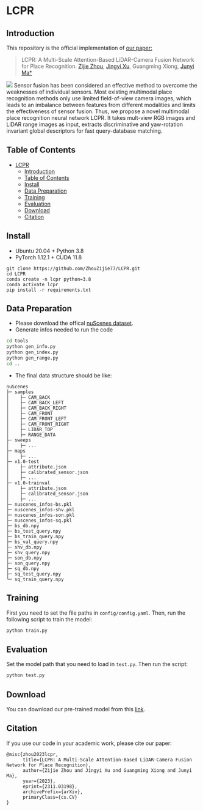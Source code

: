 # LCPR
## Introduction
This repository is the official implementation of [our paper:](https://arxiv.org/pdf/2311.03198.pdf)
>LCPR: A Multi-Scale Attention-Based LiDAR-Camera Fusion Network for Place Recognition.
>[Zijie Zhou](https://github.com/ZhouZijie77), [Jingyi Xu](https://github.com/BIT-XJY/), Guangming Xiong, [Junyi Ma*](https://github.com/BIT-MJY)

<img src="pics/intro.svg"/>
Sensor fusion has been considered an effective method to overcome the weaknesses of individual sensors. Most existing multimodal place recognition methods only use limited field-of-view camera images, which leads to an imbalance between features from different modalities and limits the effectiveness of sensor fusion. Thus, we propose a novel multimodal place recognition neural network LCPR. It takes mult-view RGB images and LiDAR range images as input, extracts discriminative and yaw-rotation invariant global descriptors for fast query-database matching. 

## Table of Contents
- [LCPR](#lcpr)
  - [Introduction](#introduction)
  - [Table of Contents](#table-of-contents)
  - [Install](#install)
  - [Data Preparation](#data-preparation)
  - [Training](#training)
  - [Evaluation](#evaluation)
  - [Download](#download)
  - [Citation](#citation)


## Install
- Ubuntu 20.04 + Python 3.8
- PyTorch 1.12.1 + CUDA 11.8
```
git clone https://github.com/ZhouZijie77/LCPR.git
cd LCPR
conda create -n lcpr python=3.8
conda activate lcpr
pip install -r requirements.txt
```
## Data Preparation
- Please download the offical [nuScenes dataset](https://www.nuscenes.org/nuscenes).
- Generate infos needed to run the code
```bash
cd tools
python gen_info.py
python gen_index.py
python gen_range.py
cd ..
```
- The final data structure should be like:
```
nuScenes
├─ samples
│    ├─ CAM_BACK
│    ├─ CAM_BACK_LEFT
│    ├─ CAM_BACK_RIGHT
│    ├─ CAM_FRONT
│    ├─ CAM_FRONT_LEFT
│    ├─ CAM_FRONT_RIGHT
│    ├─ LIDAR_TOP
│    ├─ RANGE_DATA
├─ sweeps
│    ├─ ...
├─ maps
│    ├─ ...
├─ v1.0-test
│    ├─ attribute.json
│    ├─ calibrated_sensor.json
│    ├─ ...
├─ v1.0-trainval
│    ├─ attribute.json
│    ├─ calibrated_sensor.json
│    ├─ ...
├─ nuscenes_infos-bs.pkl
├─ nuscenes_infos-shv.pkl
├─ nuscenes_infos-son.pkl
├─ nuscenes_infos-sq.pkl
├─ bs_db.npy
├─ bs_test_query.npy
├─ bs_train_query.npy
├─ bs_val_query.npy
├─ shv_db.npy
├─ shv_query.npy
├─ son_db.npy
├─ son_query.npy
├─ sq_db.npy
├─ sq_test_query.npy
└─ sq_train_query.npy
```

## Training
First you need to set the file paths in `config/config.yaml`. Then, run the following script to train the model:
```bash
python train.py
```

## Evaluation
Set the model path that you need to load in `test.py`. Then run the script:
```bash
python test.py
```
## Download
You can download our pre-trained model from this [link](https://drive.google.com/file/d/1YcAP7nL2_9xFXuYMMR-aC7dJqPMq77P0/view?usp=drive_link).

## Citation
If you use our code in your academic work, please cite our paper:
```
@misc{zhou2023lcpr,
      title={LCPR: A Multi-Scale Attention-Based LiDAR-Camera Fusion Network for Place Recognition}, 
      author={Zijie Zhou and Jingyi Xu and Guangming Xiong and Junyi Ma},
      year={2023},
      eprint={2311.03198},
      archivePrefix={arXiv},
      primaryClass={cs.CV}
}
```